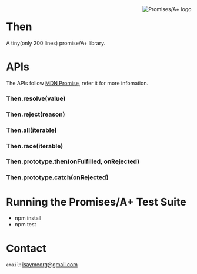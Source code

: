 <a href="https://promisesaplus.com/">
    <img src="https://promisesaplus.com/assets/logo-small.png" alt="Promises/A+ logo"
         title="Promises/A+ 1.0 compliant" align="right" />
</a>

# Then #
A tiny(only 200 lines) promise/A+ library.

# APIs #
The APIs follow [MDN Promise](https://developer.mozilla.org/en-US/docs/Web/JavaScript/Reference/Global_Objects/Promise), refer it for more infomation.

### Then.resolve(value) ###
### Then.reject(reason) ###
### Then.all(iterable) ###
### Then.race(iterable) ###
### Then.prototype.then(onFulfilled, onRejected) ###
### Then.prototype.catch(onRejected) ###


# Running the Promises/A+ Test Suite #

- npm install
- npm test

# Contact #
`email`: [isaymeorg@gmail.com](mailto:isaymeorg@gmail.com)
